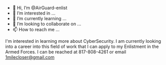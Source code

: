 - 👋 Hi, I’m @AirGuard-enlist
- 👀 I’m interested in ...
- 🌱 I’m currently learning ...
- 💞️ I’m looking to collaborate on ...
- 📫 How to reach me ...

<!---
AirGuard-enlist/AirGuard-enlist is a ✨ special ✨ repository because its `README.md` (this file) appears on your GitHub profile.
You can click the Preview link to take a look at your changes.
--->
I'm interested in learning more about CyberSecurity. I am currently looking into a career into this field of work that I can apply to my Enlistment in the Armed Forces.
I can be reached at 817-808-4261 or email 1milecloser@gmail.com
